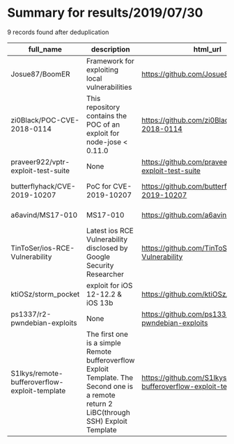 
# Summary for results/2019/07/30
    
9 records found after deduplication

| full_name | description | html_url | matched_list | matched_count | pushed_at | size | stargazers_count | language | forks_count | vul_ids |
|-----------------------------------------------|---------------------------------------------------------------------------------------------------------------------------------------------------------------------------------------------------------------------|------------------------------------------------------------------|---------------------------------|-----------------|---------------------------|--------|--------------------|------------|---------------|--------------------|
| Josue87/BoomER | Framework for exploiting local vulnerabilities | https://github.com/Josue87/BoomER | ['exploit'] | 1 | 2019-07-30 13:57:20+00:00 | 128 | 78 | Python | 20 | [] |
| zi0Black/POC-CVE-2018-0114 | This repository contains the POC of an exploit for node-jose < 0.11.0 | https://github.com/zi0Black/POC-CVE-2018-0114 | ['cve poc', 'cve-2', 'exploit'] | 3 | 2019-07-30 13:12:41+00:00 | 12 | 22 | Python | 9 | ['CVE-2018-0114'] |
| praveer922/vptr-exploit-test-suite | None | https://github.com/praveer922/vptr-exploit-test-suite | ['exploit'] | 1 | 2019-07-30 06:04:22+00:00 | 1866 | 1 | C++ | 0 | [] |
| butterflyhack/CVE-2019-10207 | PoC for CVE-2019-10207 | https://github.com/butterflyhack/CVE-2019-10207 | ['cve poc', 'cve-2'] | 2 | 2019-07-30 08:50:32+00:00 | 2 | 18 | C | 6 | ['CVE-2019-10207'] |
| a6avind/MS17-010 | MS17-010 | https://github.com/a6avind/MS17-010 | ['exploit'] | 1 | 2019-07-30 13:51:52+00:00 | 28 | 4 | Python | 0 | ['MS17-010'] |
| TinToSer/ios-RCE-Vulnerability | Latest ios RCE Vulnerability disclosed by Google Security Researcher | https://github.com/TinToSer/ios-RCE-Vulnerability | ['rce'] | 1 | 2019-07-30 15:27:44+00:00 | 23 | 21 | nan | 9 | [] |
| ktiOSz/storm_pocket | exploit for iOS 12-12.2 & iOS 13b | https://github.com/ktiOSz/storm_pocket | ['exploit'] | 1 | 2019-07-30 16:30:15+00:00 | 2 | 3 | JavaScript | 1 | [] |
| ps1337/r2-pwndebian-exploits | None | https://github.com/ps1337/r2-pwndebian-exploits | ['exploit'] | 1 | 2019-07-30 20:49:28+00:00 | 59 | 1 | | 0 | [] |
| S1lkys/remote-bufferoverflow-exploit-template | The first one is a simple Remote bufferoverflow Exploit Template. The Second one is a remote return 2 LiBC(through SSH) Exploit Template | https://github.com/S1lkys/remote-bufferoverflow-exploit-template | ['exploit'] | 1 | 2019-07-30 21:12:01+00:00 | 3 | 1 | Python | 1 | [] |
